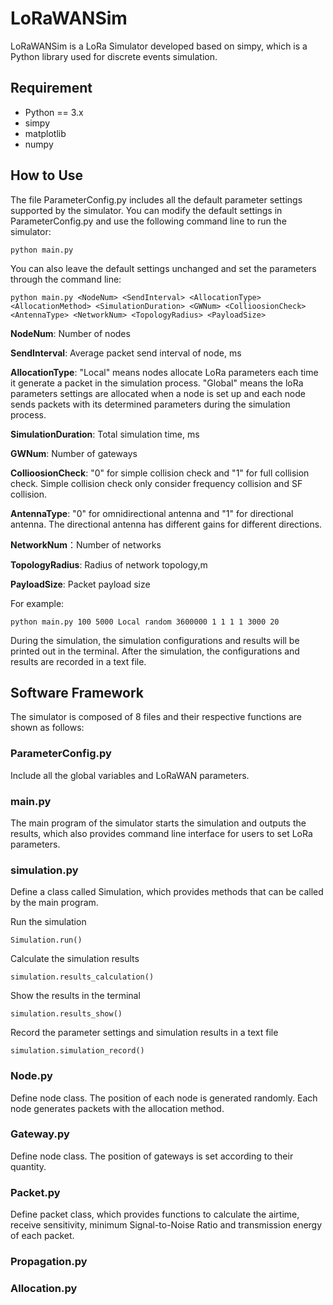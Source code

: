 # LoRaWANSim
LoRaWANSim is a LoRa Simulator developed based on simpy, which is a Python library used for discrete events simulation. 

## Requirement
* Python == 3.x
* simpy
* matplotlib
* numpy
  
## How to Use
The file ParameterConfig.py includes all the default parameter settings supported by the simulator. You can modify the default settings in ParameterConfig.py and use the following command line to run the simulator:

```
python main.py
```
You can also leave the default settings unchanged and set the parameters through the command line:

```
python main.py <NodeNum> <SendInterval> <AllocationType> <AllocationMethod> <SimulationDuration> <GWNum> <CollioosionCheck> <AntennaType> <NetworkNum> <TopologyRadius> <PayloadSize>
```

**NodeNum**: Number of nodes

**SendInterval**: Average packet send interval of node, ms

**AllocationType**: "Local" means nodes allocate LoRa parameters each time it generate a packet in the simulation process. "Global" means the loRa parameters settings are allocated when a node is set up and each node sends packets with its determined parameters during the simulation process.

**SimulationDuration**: Total simulation time, ms

**GWNum**: Number of gateways

**CollioosionCheck**: "0" for simple collision check and "1" for full collision check. Simple collision check only consider frequency collision and SF collision.

**AntennaType**: "0" for omnidirectional antenna and "1" for directional antenna. The directional antenna has different gains for different directions.

**NetworkNum**：Number of networks

**TopologyRadius**: Radius of network topology,m

**PayloadSize**: Packet payload size

For example:

```
python main.py 100 5000 Local random 3600000 1 1 1 1 3000 20
```

During the simulation, the simulation configurations and results will be printed out in the terminal. After the simulation, the configurations and results are recorded in a text file.

## Software Framework
The simulator is composed of 8 files and their respective functions are shown as follows:

### ParameterConfig.py
Include all the global variables and LoRaWAN parameters. 

### main.py
The main program of the simulator starts the simulation and outputs the results, which also provides command line interface for users to set LoRa parameters. 

### simulation.py
Define a class called Simulation, which provides methods that can be called by the main program.

Run the simulation
```
Simulation.run()
```
Calculate the simulation results 
```
simulation.results_calculation()
```
Show the results in the terminal 
```
simulation.results_show()
```
Record the parameter settings and simulation results in a text file
```
simulation.simulation_record()
```

### Node.py
Define node class. The position of each node is generated randomly. Each node generates packets with the allocation method. 

### Gateway.py
Define node class. The position of gateways is set according to their quantity.

### Packet.py
Define packet class, which provides functions to calculate the airtime, receive sensitivity, minimum Signal-to-Noise Ratio and transmission energy of each packet.

### Propagation.py


### Allocation.py




